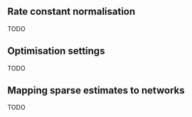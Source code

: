 ## Rate constant normalisation

TODO

## Optimisation settings

TODO

## Mapping sparse estimates to networks

TODO